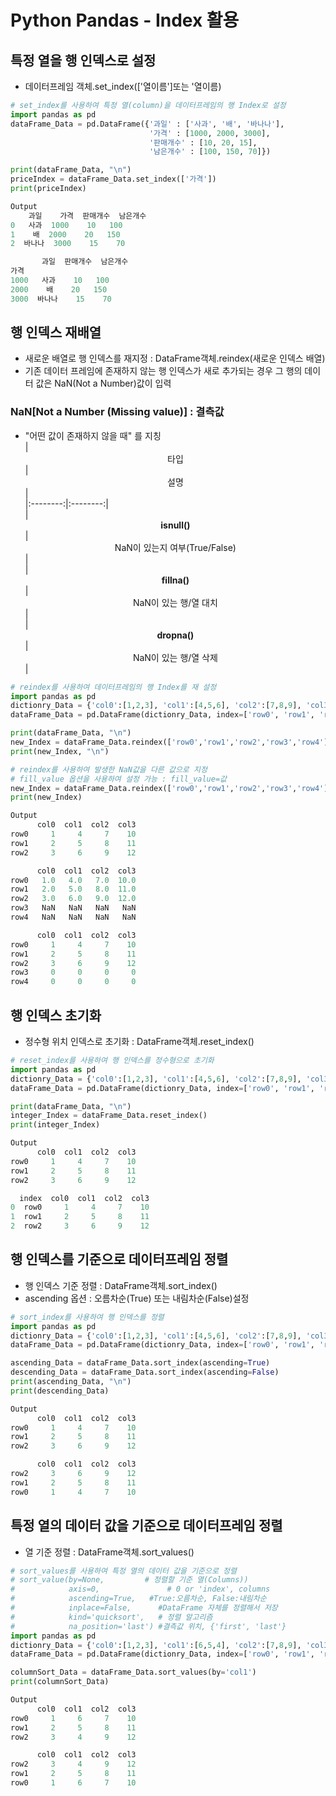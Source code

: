 # Python Pandas - Index 활용

## 특정 열을 행 인덱스로 설정
- 데이터프레임 객체.set_index(['열이름']또는 '열이름)

```python
# set_index를 사용하여 특정 열(column)을 데이터프레임의 행 Index로 설정
import pandas as pd
dataFrame_Data = pd.DataFrame({'과일' : ['사과', '배', '바나나'],
                               '가격' : [1000, 2000, 3000],
                               '판매개수' : [10, 20, 15],
                               '남은개수' : [100, 150, 70]})

print(dataFrame_Data, "\n")
priceIndex = dataFrame_Data.set_index(['가격'])
print(priceIndex)

Output
    과일    가격  판매개수  남은개수
0   사과  1000    10   100
1    배  2000    20   150
2  바나나  3000    15    70 

       과일  판매개수  남은개수
가격                   
1000   사과    10   100
2000    배    20   150
3000  바나나    15    70
```

## 행 인덱스 재배열
- 새로운 배열로 행 인덱스를 재지정 : DataFrame객체.reindex(새로운 인덱스 배열)
- 기존 데이터 프레임에 존재하지 않는 행 인덱스가 새로 추가되는 경우 그 행의 데이터 값은 NaN(Not a Number)값이 입력

### NaN[Not a Number (Missing value)] : 결측값  
- "어떤 값이 존재하지 않을 때" 를 지칭  
|  <center>타입</center> |  <center>설명</center> |   
|:--------:|:--------:|  
|**<center>isnull()</center>** | <center>NaN이 있는지 여부(True/False)</center> |  
|**<center>fillna()</center>** | <center>NaN이 있는 행/열 대치</center> |  
|**<center>dropna()</center>** | <center>NaN이 있는 행/열 삭제</center> |  

```python
# reindex를 사용하여 데이터프레임의 행 Index를 재 설정
import pandas as pd
dictionry_Data = {'col0':[1,2,3], 'col1':[4,5,6], 'col2':[7,8,9], 'col3':[10,11,12]}
dataFrame_Data = pd.DataFrame(dictionry_Data, index=['row0', 'row1', 'row2'])

print(dataFrame_Data, "\n")
new_Index = dataFrame_Data.reindex(['row0','row1','row2','row3','row4'])
print(new_Index, "\n")

# reindex를 사용하여 발생한 NaN값을 다른 값으로 지정 
# fill_value 옵션을 사용하여 설정 가능 : fill_value=값
new_Index = dataFrame_Data.reindex(['row0','row1','row2','row3','row4'], fill_value=0)
print(new_Index)

Output
      col0  col1  col2  col3
row0     1     4     7    10
row1     2     5     8    11
row2     3     6     9    12 

      col0  col1  col2  col3
row0   1.0   4.0   7.0  10.0
row1   2.0   5.0   8.0  11.0
row2   3.0   6.0   9.0  12.0
row3   NaN   NaN   NaN   NaN
row4   NaN   NaN   NaN   NaN

      col0  col1  col2  col3
row0     1     4     7    10
row1     2     5     8    11
row2     3     6     9    12
row3     0     0     0     0
row4     0     0     0     0
```

## 행 인덱스 초기화
- 정수형 위치 인덱스로 초기화 : DataFrame객체.reset_index()

```python
# reset_index를 사용하여 행 인덱스를 정수형으로 초기화
import pandas as pd
dictionry_Data = {'col0':[1,2,3], 'col1':[4,5,6], 'col2':[7,8,9], 'col3':[10,11,12]}
dataFrame_Data = pd.DataFrame(dictionry_Data, index=['row0', 'row1', 'row2'])

print(dataFrame_Data, "\n")
integer_Index = dataFrame_Data.reset_index()
print(integer_Index)

Output
      col0  col1  col2  col3
row0     1     4     7    10
row1     2     5     8    11
row2     3     6     9    12 

  index  col0  col1  col2  col3
0  row0     1     4     7    10
1  row1     2     5     8    11
2  row2     3     6     9    12
```

## 행 인덱스를 기준으로 데이터프레임 정렬
- 행 인덱스 기준 정렬 : DataFrame객체.sort_index()
- ascending 옵션 : 오름차순(True) 또는 내림차순(False)설정

```python
# sort_index를 사용하여 행 인덱스를 정렬
import pandas as pd
dictionry_Data = {'col0':[1,2,3], 'col1':[4,5,6], 'col2':[7,8,9], 'col3':[10,11,12]}
dataFrame_Data = pd.DataFrame(dictionry_Data, index=['row0', 'row1', 'row2'])

ascending_Data = dataFrame_Data.sort_index(ascending=True)
descending_Data = dataFrame_Data.sort_index(ascending=False)
print(ascending_Data, "\n")
print(descending_Data)

Output
      col0  col1  col2  col3
row0     1     4     7    10
row1     2     5     8    11
row2     3     6     9    12 

      col0  col1  col2  col3
row2     3     6     9    12
row1     2     5     8    11
row0     1     4     7    10
```

## 특정 열의 데이터 값을 기준으로 데이터프레임 정렬
- 열 기준 정렬 : DataFrame객체.sort_values()

```python
# sort_values를 사용하여 특정 열의 데이터 값을 기준으로 정렬
# sort_value(by=None,         # 정렬할 기준 열(Columns))
#            axis=0,               # 0 or 'index', columns
#            ascending=True,   #True:오름차순, False:내림차순
#            inplace=False,      #DataFrame 자체를 정렬해서 저장
#            kind='quicksort',   # 정렬 알고리즘
#            na_position='last') #결측값 위치, {'first', 'last'}
import pandas as pd
dictionry_Data = {'col0':[1,2,3], 'col1':[6,5,4], 'col2':[7,8,9], 'col3':[10,11,12]}
dataFrame_Data = pd.DataFrame(dictionry_Data, index=['row0', 'row1', 'row2'])

columnSort_Data = dataFrame_Data.sort_values(by='col1')
print(columnSort_Data)

Output
      col0  col1  col2  col3
row0     1     6     7    10
row1     2     5     8    11
row2     3     4     9    12 

      col0  col1  col2  col3
row2     3     4     9    12
row1     2     5     8    11
row0     1     6     7    10
```
